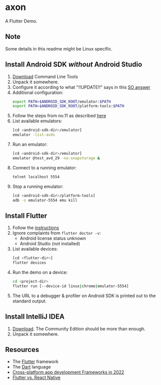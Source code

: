 # axon

A Flutter Demo.

## Note

Some details in this readme might be Linux specific.

## Install Android SDK _without_ Android Studio

1. [Download](https://developer.android.com/studio#command-tools) Command Line Tools
2. Unpack it somewhere.
3. Configure it according to what "!!UPDATE!!" says in this [SO answer](https://stackoverflow.com/a/61176718/1782997)
4. Additional configuration:
   ```bash
   export PATH=$ANDROID_SDK_ROOT/emulator:$PATH
   export PATH=$ANDROID_SDK_ROOT/platform-tools:$PATH
   ```
5. Follow the steps from no.11 as described [here](https://dev.to/andreisfedotov/how-to-install-android-emulator-without-installing-android-studio-3lce)
6. List available emulators:
   ```bash
   [cd <android-sdk-dir>/emulator]
   emulator -list-avds
   ```
7. Run an emulator:
   ```bash
   [cd <android-sdk-dir>/emulator]
   emulator @test_avd_29 -no-snapstorage &
   ```
8. Connect to a running emulator:
   ```bash
   telnet localhost 5554
   ```
9. Stop a running emulator:
   ```bash
   [cd <android-sdk-dir>/platform-tools]
   adb -s emulator-5554 emu kill
   ```

## Install Flutter

1. Follow the [instructions](https://docs.flutter.dev/get-started/install/linux)
2. Ignore complaints from `flutter doctor -v`:
   * Android license status unknown
   * Android Studio (not installed)
3. List available devices:
   ```bash
   [cd <flutter-dir>]
   flutter devices
   ```
4. Run the demo on a device:
   ```bash
   cd <project-dir>
   flutter run [--device-id linux|chrome|emulator-5554]
   ```
5. The URL to a debugger & profiler on Android SDK is printed out to the standard output.

## Install IntelliJ IDEA

1. [Download](https://www.jetbrains.com/idea/download/#section=linux). The Community Edition should be more than enough.
2. Unpack it somewhere.

## Resources

* The [Flutter](https://flutter.dev) framework
* The [Dart](https://dart.dev) language
* [Cross-platform app development Frameworks in 2022](https://solguruz.com/blog/cross-platform-app-development-frameworks/)
* [Flutter vs. React Native](https://www.youtube.com/watch?v=X8ipUgXH6jw)
